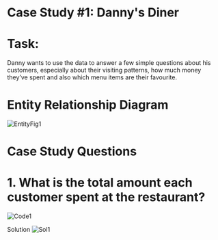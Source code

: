 # Case Study #1: Danny's Diner

# Task: 
Danny wants to use the data to answer a few simple questions about his customers, 
especially about their visiting patterns, how much money they’ve spent and also which menu items are their favourite.

# Entity Relationship Diagram
![EntityFig1](https://user-images.githubusercontent.com/70010985/181072638-629b8502-f9cb-4cbb-ab47-ce43aad6048a.JPG)

# Case Study Questions

# 1. What is the total amount each customer spent at the restaurant?
![Code1](https://user-images.githubusercontent.com/70010985/181073783-22b4920d-70a3-4cb9-9e5b-4d66a67e0dd7.JPG)

Solution
![Sol1](https://user-images.githubusercontent.com/70010985/181074047-15f63427-17f5-4816-978c-2a70e304d905.JPG)

